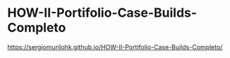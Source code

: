 # HOW-II-Portifolio-Case-Builds-Completo

https://sergiomurilohk.github.io/HOW-II-Portifolio-Case-Builds-Completo/
